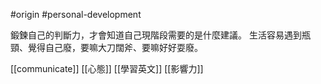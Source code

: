 #origin #personal-development

鍛鍊自己的判斷力，才會知道自己現階段需要的是什麼建議。
生活容易遇到瓶頸、覺得自己廢，要嘛大刀闊斧、要嘛好好耍廢。

[[communicate]]
[[心態]]
[[學習英文]]
[[影響力]]